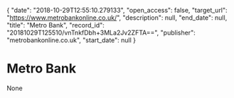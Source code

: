 {
  "date": "2018-10-29T12:55:10.279133", 
  "open_access": false, 
  "target_url": "https://www.metrobankonline.co.uk/", 
  "description": null, 
  "end_date": null, 
  "title": "Metro Bank", 
  "record_id": "20181029T125510/vnTnkfDbh+3MLa2Jv2ZFTA==", 
  "publisher": "metrobankonline.co.uk", 
  "start_date": null
}

# Metro Bank

None